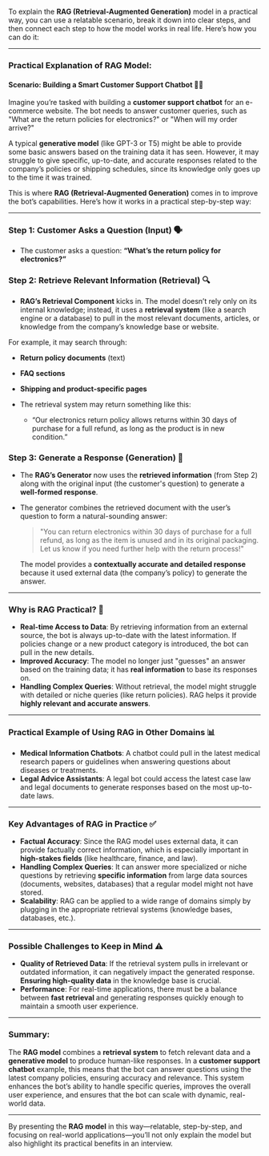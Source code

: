 To explain the **RAG (Retrieval-Augmented Generation)** model in a practical way, you can use a relatable scenario, break it down into clear steps, and then connect each step to how the model works in real life. Here’s how you can do it:

---

### **Practical Explanation of RAG Model:**

#### **Scenario: Building a Smart Customer Support Chatbot** 🤖💬

Imagine you’re tasked with building a **customer support chatbot** for an e-commerce website. The bot needs to answer customer queries, such as "What are the return policies for electronics?" or "When will my order arrive?"

A typical **generative model** (like GPT-3 or T5) might be able to provide some basic answers based on the training data it has seen. However, it may struggle to give specific, up-to-date, and accurate responses related to the company’s policies or shipping schedules, since its knowledge only goes up to the time it was trained.

This is where **RAG (Retrieval-Augmented Generation)** comes in to improve the bot’s capabilities. Here’s how it works in a practical step-by-step way:

---

### **Step 1: **Customer Asks a Question** (Input)** 🗣️
- The customer asks a question: **“What’s the return policy for electronics?”**
  
### **Step 2: **Retrieve Relevant Information** (Retrieval)** 🔍
- **RAG’s Retrieval Component** kicks in. The model doesn’t rely only on its internal knowledge; instead, it uses a **retrieval system** (like a search engine or a database) to pull in the most relevant documents, articles, or knowledge from the company’s knowledge base or website.
  
For example, it may search through:
  - **Return policy documents** (text)
  - **FAQ sections**
  - **Shipping and product-specific pages**
  
- The retrieval system may return something like this:
  - “Our electronics return policy allows returns within 30 days of purchase for a full refund, as long as the product is in new condition.”

### **Step 3: **Generate a Response** (Generation)** 📝
- The **RAG’s Generator** now uses the **retrieved information** (from Step 2) along with the original input (the customer's question) to generate a **well-formed response**. 
- The generator combines the retrieved document with the user’s question to form a natural-sounding answer:
  > "You can return electronics within 30 days of purchase for a full refund, as long as the item is unused and in its original packaging. Let us know if you need further help with the return process!"
  
  The model provides a **contextually accurate and detailed response** because it used external data (the company’s policy) to generate the answer.

---

### **Why is RAG Practical?** 🤩
- **Real-time Access to Data**: By retrieving information from an external source, the bot is always up-to-date with the latest information. If policies change or a new product category is introduced, the bot can pull in the new details.
- **Improved Accuracy**: The model no longer just "guesses" an answer based on the training data; it has **real information** to base its responses on.
- **Handling Complex Queries**: Without retrieval, the model might struggle with detailed or niche queries (like return policies). RAG helps it provide **highly relevant and accurate answers**.

---

### **Practical Example of Using RAG in Other Domains** 📊
- **Medical Information Chatbots**: A chatbot could pull in the latest medical research papers or guidelines when answering questions about diseases or treatments.
- **Legal Advice Assistants**: A legal bot could access the latest case law and legal documents to generate responses based on the most up-to-date laws.
  
---

### **Key Advantages of RAG in Practice** ✅
- **Factual Accuracy**: Since the RAG model uses external data, it can provide factually correct information, which is especially important in **high-stakes fields** (like healthcare, finance, and law).
- **Handling Complex Queries**: It can answer more specialized or niche questions by retrieving **specific information** from large data sources (documents, websites, databases) that a regular model might not have stored.
- **Scalability**: RAG can be applied to a wide range of domains simply by plugging in the appropriate retrieval systems (knowledge bases, databases, etc.).

---

### **Possible Challenges to Keep in Mind** ⚠️
- **Quality of Retrieved Data**: If the retrieval system pulls in irrelevant or outdated information, it can negatively impact the generated response. **Ensuring high-quality data** in the knowledge base is crucial.
- **Performance**: For real-time applications, there must be a balance between **fast retrieval** and generating responses quickly enough to maintain a smooth user experience.

---

### **Summary**:
The **RAG model** combines a **retrieval system** to fetch relevant data and a **generative model** to produce human-like responses. In a **customer support chatbot** example, this means that the bot can answer questions using the latest company policies, ensuring accuracy and relevance. This system enhances the bot’s ability to handle specific queries, improves the overall user experience, and ensures that the bot can scale with dynamic, real-world data.

---

By presenting the **RAG model** in this way—relatable, step-by-step, and focusing on real-world applications—you’ll not only explain the model but also highlight its practical benefits in an interview.

